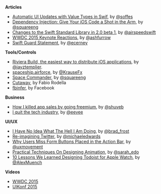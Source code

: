 **Articles**

* [Automatic UI Updates with Value Types in Swif](http://blog.soff.es/automatic-ui-updates-with-value-types/), by [@soffes](https://twitter.com/soffes)
* [Dependency Injection: Give Your iOS Code a Shot in the Arm](https://corner.squareup.com/2015/06/dependency-injection-in-objc.html), by [@squareeng](https://twitter.com/squareeng)
* [Changes to the Swift Standard Library in 2.0 beta 1](http://airspeedvelocity.net/2015/06/09/changes-to-the-swift-standard-library-in-2-0-beta-1/), by [@airspeedswift](https://twitter.com/airspeedswift)
* [WWDC 2015 Keynote Reactions](http://ashfurrow.com/blog/wwdc-2015-keynote-reactions/), by [@ashfurrow](https://twitter.com/ashfurrow)
* [Swift Guard Statement](http://ericcerney.com/swift-guard-statement/), by [@ecerney](https://twitter.com/ecerney)

**Tools/Controls**

* [Riviera Build, the easiest way to distribute iOS applications](http://rivierabuild.com), by [@jayztemplier](https://twitter.com/jayztemplier).
* [spaceship.airforce](https://spaceship.airforce), by [@KrauseFx](https://twitter.com/KrauseFx)
* [Space Commander](https://github.com/square/spacecommander), by [@squareeng](https://twitter.com/squareeng)
* [Cutaway](https://github.com/fabiorodella/Cutaway), by Fabio Rodella
* [fbinfer](http://fbinfer.com/), by Facebook

**Business**

* [How I killed app sales by going freemium](https://medium.com/@shuveb/how-i-killed-app-sales-by-going-freemium-31c04c60d2f2), by [@shuveb](https://twitter.com/shuveb)
* [I quit the tech industry](http://eev.ee/blog/2015/06/09/i-quit-the-tech-industry/), by [@eevee](https://twitter.com/eevee)

**UI/UX**

* [I Have No Idea What The Hell I Am Doing](http://bradfrost.com/blog/post/i-have-no-idea-what-the-hell-i-am-doing/), by [@brad_frost](https://twitter.com/brad_frost)
* [Re-imagining Twitter](https://medium.com/@michaeledwards/re-imaging-twitter-ea4e1139fe12), by [@michaeledwards](https://twitter.com/michaeledwards)
* [Why Users Miss Form Buttons Placed in the Action Bar](http://uxmovement.com/mobile/why-users-miss-form-buttons-placed-in-the-action-bar/), by [@uxmovement](https://twitter.com/uxmovement)
* [Practical Techniques On Designing Animation](http://www.smashingmagazine.com/2015/06/08/practical-techniques-on-designing-animation/), by [@sarah_edo](https://twitter.com/sarah_edo)
* [10 Lessons We Learned Designing Todoist for Apple Watch](https://blog.todoist.com/2015/06/10/10-lessons-learned-designing-todoist-apple-watch/), by [@AlexMuench](https://twitter.com/AlexMuench)


**Videos**

* [WWDC 2015](https://developer.apple.com/videos/wwdc/2015/)
* [UIKonf 2015](https://www.youtube.com/playlist?list=PLdr22uU_wISpW6XI1J0S7Lp-X8Km-HaQW)
